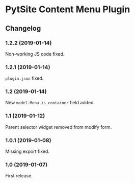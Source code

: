 # PytSite Content Menu Plugin


## Changelog


### 1.2.2 (2019-01-14)

Non-working JS code fixed.


### 1.2.1 (2019-01-14)

`plugin.json` fixed.


### 1.2 (2019-01-14)

New `model.Menu.is_container` field added.


### 1.1 (2019-01-12)

Parent selector widget removed from modify form.


### 1.0.1 (2019-01-08)

Missing export fixed.


### 1.0 (2019-01-07)

First release.
